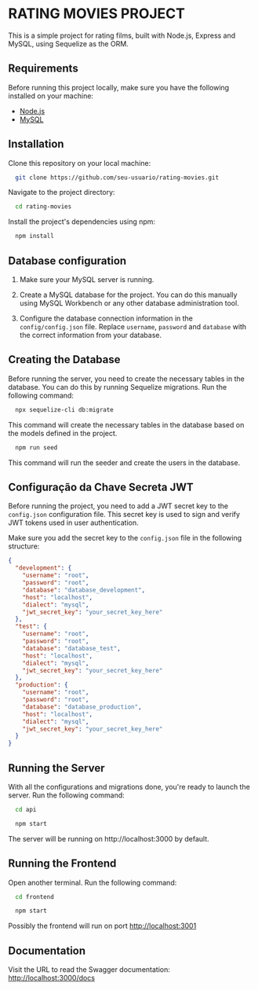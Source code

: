 # RATING MOVIES PROJECT

This is a simple project for rating films, built with Node.js, Express and MySQL, using Sequelize as the ORM.

## Requirements

Before running this project locally, make sure you have the following installed on your machine:

- [Node.js](https://nodejs.org/en)
- [MySQL](https://www.mysql.com/)

## Installation

Clone this repository on your local machine:

```bash
  git clone https://github.com/seu-usuario/rating-movies.git
```

Navigate to the project directory:

```bash
  cd rating-movies
```

Install the project's dependencies using npm:

```bash
  npm install
```

## Database configuration

1. Make sure your MySQL server is running.

2. Create a MySQL database for the project. You can do this manually using MySQL Workbench or any other database administration tool.

3. Configure the database connection information in the `config/config.json` file. Replace `username`, `password` and `database` with the correct information from your database.

## Creating the Database

Before running the server, you need to create the necessary tables in the database. You can do this by running Sequelize migrations. Run the following command:

```bash
  npx sequelize-cli db:migrate
```

This command will create the necessary tables in the database based on the models defined in the project.

```bash
  npm run seed
```

This command will run the seeder and create the users in the database.

## Configuração da Chave Secreta JWT

Before running the project, you need to add a JWT secret key to the `config.json` configuration file. This secret key is used to sign and verify JWT tokens used in user authentication.

Make sure you add the secret key to the `config.json` file in the following structure:

```json
{
  "development": {
    "username": "root",
    "password": "root",
    "database": "database_development",
    "host": "localhost",
    "dialect": "mysql",
    "jwt_secret_key": "your_secret_key_here"
  },
  "test": {
    "username": "root",
    "password": "root",
    "database": "database_test",
    "host": "localhost",
    "dialect": "mysql",
    "jwt_secret_key": "your_secret_key_here"
  },
  "production": {
    "username": "root",
    "password": "root",
    "database": "database_production",
    "host": "localhost",
    "dialect": "mysql",
    "jwt_secret_key": "your_secret_key_here"
  }
}
```

## Running the Server

With all the configurations and migrations done, you're ready to launch the server. Run the following command:

```bash
  cd api
```

```bash
  npm start
```
The server will be running on http://localhost:3000 by default.

## Running the Frontend

Open another terminal. Run the following command:

```bash
  cd frontend
```

```bash
  npm start
```

Possibly the frontend will run on port [http://localhost:3001](http://localhost:3001)

## Documentation

Visit the URL to read the Swagger documentation: [http://localhost:3000/docs](http://localhost:3000/docs)